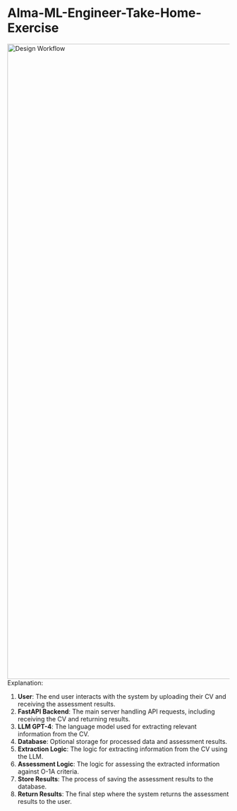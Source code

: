 # Alma-ML-Engineer-Take-Home-Exercise
<img width="1440" alt="Design Workflow" src="https://github.com/David1234567l/Alma-ML-Engineer-Take-Home-Exercise/assets/35432315/d4b56c42-f247-47c9-bf65-67bf2d9f49f8">
 Explanation:

1. **User**: The end user interacts with the system by uploading their CV and receiving the assessment results.
2. **FastAPI Backend**: The main server handling API requests, including receiving the CV and returning results.
3. **LLM GPT-4**: The language model used for extracting relevant information from the CV.
4. **Database**: Optional storage for processed data and assessment results.
5. **Extraction Logic**: The logic for extracting information from the CV using the LLM.
6. **Assessment Logic**: The logic for assessing the extracted information against O-1A criteria.
7. **Store Results**: The process of saving the assessment results to the database.
8. **Return Results**: The final step where the system returns the assessment results to the user.
